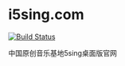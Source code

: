 # i5sing.com

[![Build Status](https://drone.zf.ink/api/badges/i5sing/i5sing.com/status.svg)](https://drone.zf.ink/i5sing/i5sing.com)

中国原创音乐基地5sing桌面版官网
